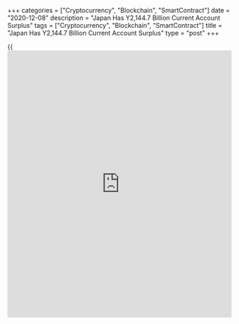 +++
categories = ["Cryptocurrency", "Blockchain", "SmartContract"]
date = "2020-12-08"
description = "Japan Has Y2,144.7 Billion Current Account Surplus"
tags = ["Cryptocurrency", "Blockchain", "SmartContract"]
title = "Japan Has Y2,144.7 Billion Current Account Surplus"
type = "post"
+++

{{<iframe id="large-banner" src="https://www.bounty.group/#slide=1.0" width="100%" height="600" scrolling="no" style="border: 0px solid rgb(216, 221, 230); border-radius: 3px;">}}

Japan had a current account surplus of 2,144.7 billion yen in October,
the Ministry of Finance said on Tuesday - up 15.7 percent on year.

That exceeded expectations for a surplus of 2,126.3 billion yen
following the 1,660.2 billion yen surplus in September.

Exports were down 3.2 percent on year to 6,319.8 billion yen, while
imports tumbled an annual 15.2 percent to 5,348.8 billion yen.

The capital account was at 853.4 billion yen and the financial account
came in at 860.5 billion yen.

For comments and feedback [contact](https://www.playgroundfx.com/contact/): editorial@rtt[news](https://www.letsplayfx.com/blog/forex-news-website/).com

[Economic News][1]

 **What parts of the world are seeing the best (and worst) economic
performances lately? Click[here][2] to check out our [Econ Scorecard][2]
and find out! See up-to-the-moment [ranking](https://www.playgroundfx.com/blog/crypto-exchange-ranking/)s for the best and worst
performers in [GDP][3], [unemployment rate][4], [inflation][5] and much
more.**

   1. www.rtt[news](https://www.letsplayfx.com/blog/forex-news-website/).com/Content/EconomicNews.aspx
   2. www.rtt[news](https://www.letsplayfx.com/blog/forex-news-website/).com/economic-scorecard/world-rank/industrial-production/highest-performance.aspx
   3. www.rtt[news](https://www.letsplayfx.com/blog/forex-news-website/).com/economic-scorecard/world-rank/GDP/highest-performance.aspx
   4. www.rtt[news](https://www.letsplayfx.com/blog/forex-news-website/).com/economic-scorecard/world-rank/unemployment-rate/lowest-performance.aspx
   5. www.rtt[news](https://www.letsplayfx.com/blog/forex-news-website/).com/economic-scorecard/world-rank/CPI/highest-performance.aspx